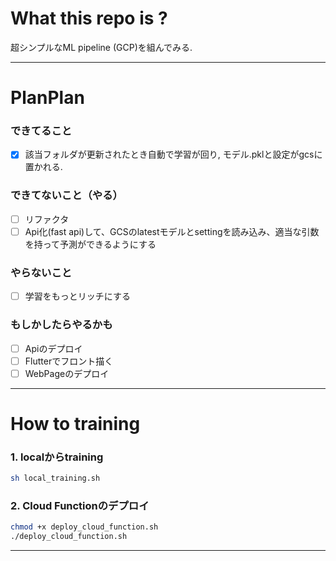 # What this repo is ?
超シンプルなML pipeline (GCP)を組んでみる.

---
# PlanPlan

### できてること
- [x] 該当フォルダが更新されたとき自動で学習が回り, モデル.pklと設定がgcsに置かれる.

### できてないこと（やる）
- [ ] リファクタ
- [ ] Api化(fast api)して、GCSのlatestモデルとsettingを読み込み、適当な引数を持って予測ができるようにする

### やらないこと
- [ ] 学習をもっとリッチにする

### もしかしたらやるかも
- [ ] Apiのデプロイ
- [ ] Flutterでフロント描く
- [ ] WebPageのデプロイ

---
# How to training

### 1. localからtraining
```bash
sh local_training.sh
```

### 2. Cloud Functionのデプロイ
```bash
chmod +x deploy_cloud_function.sh
./deploy_cloud_function.sh
```

---
